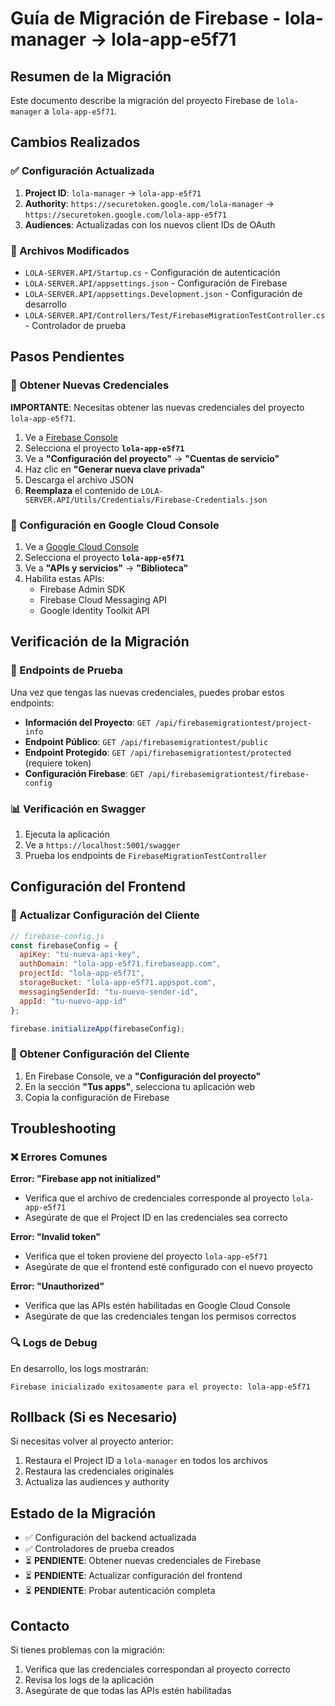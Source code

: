 # Guía de Migración de Firebase - lola-manager → lola-app-e5f71

## Resumen de la Migración

Este documento describe la migración del proyecto Firebase de `lola-manager` a `lola-app-e5f71`.

## Cambios Realizados

### ✅ Configuración Actualizada

1. **Project ID**: `lola-manager` → `lola-app-e5f71`
2. **Authority**: `https://securetoken.google.com/lola-manager` → `https://securetoken.google.com/lola-app-e5f71`
3. **Audiences**: Actualizadas con los nuevos client IDs de OAuth

### 📁 Archivos Modificados

- `LOLA-SERVER.API/Startup.cs` - Configuración de autenticación
- `LOLA-SERVER.API/appsettings.json` - Configuración de Firebase
- `LOLA-SERVER.API/appsettings.Development.json` - Configuración de desarrollo
- `LOLA-SERVER.API/Controllers/Test/FirebaseMigrationTestController.cs` - Controlador de prueba

## Pasos Pendientes

### 🔑 Obtener Nuevas Credenciales

**IMPORTANTE**: Necesitas obtener las nuevas credenciales del proyecto `lola-app-e5f71`.

1. Ve a [Firebase Console](https://console.firebase.google.com/)
2. Selecciona el proyecto **`lola-app-e5f71`**
3. Ve a **"Configuración del proyecto"** → **"Cuentas de servicio"**
4. Haz clic en **"Generar nueva clave privada"**
5. Descarga el archivo JSON
6. **Reemplaza** el contenido de `LOLA-SERVER.API/Utils/Credentials/Firebase-Credentials.json`

### 🔧 Configuración en Google Cloud Console

1. Ve a [Google Cloud Console](https://console.cloud.google.com/)
2. Selecciona el proyecto **`lola-app-e5f71`**
3. Ve a **"APIs y servicios"** → **"Biblioteca"**
4. Habilita estas APIs:
   - Firebase Admin SDK
   - Firebase Cloud Messaging API
   - Google Identity Toolkit API

## Verificación de la Migración

### 🧪 Endpoints de Prueba

Una vez que tengas las nuevas credenciales, puedes probar estos endpoints:

- **Información del Proyecto**: `GET /api/firebasemigrationtest/project-info`
- **Endpoint Público**: `GET /api/firebasemigrationtest/public`
- **Endpoint Protegido**: `GET /api/firebasemigrationtest/protected` (requiere token)
- **Configuración Firebase**: `GET /api/firebasemigrationtest/firebase-config`

### 📊 Verificación en Swagger

1. Ejecuta la aplicación
2. Ve a `https://localhost:5001/swagger`
3. Prueba los endpoints de `FirebaseMigrationTestController`

## Configuración del Frontend

### 🔧 Actualizar Configuración del Cliente

```javascript
// firebase-config.js
const firebaseConfig = {
  apiKey: "tu-nueva-api-key",
  authDomain: "lola-app-e5f71.firebaseapp.com",
  projectId: "lola-app-e5f71",
  storageBucket: "lola-app-e5f71.appspot.com",
  messagingSenderId: "tu-nuevo-sender-id",
  appId: "tu-nuevo-app-id"
};

firebase.initializeApp(firebaseConfig);
```

### 🔑 Obtener Configuración del Cliente

1. En Firebase Console, ve a **"Configuración del proyecto"**
2. En la sección **"Tus apps"**, selecciona tu aplicación web
3. Copia la configuración de Firebase

## Troubleshooting

### ❌ Errores Comunes

**Error: "Firebase app not initialized"**

- Verifica que el archivo de credenciales corresponde al proyecto `lola-app-e5f71`
- Asegúrate de que el Project ID en las credenciales sea correcto

**Error: "Invalid token"**

- Verifica que el token proviene del proyecto `lola-app-e5f71`
- Asegúrate de que el frontend esté configurado con el nuevo proyecto

**Error: "Unauthorized"**

- Verifica que las APIs estén habilitadas en Google Cloud Console
- Asegúrate de que las credenciales tengan los permisos correctos

### 🔍 Logs de Debug

En desarrollo, los logs mostrarán:

```
Firebase inicializado exitosamente para el proyecto: lola-app-e5f71
```

## Rollback (Si es Necesario)

Si necesitas volver al proyecto anterior:

1. Restaura el Project ID a `lola-manager` en todos los archivos
2. Restaura las credenciales originales
3. Actualiza las audiences y authority

## Estado de la Migración

- ✅ Configuración del backend actualizada
- ✅ Controladores de prueba creados
- ⏳ **PENDIENTE**: Obtener nuevas credenciales de Firebase
- ⏳ **PENDIENTE**: Actualizar configuración del frontend
- ⏳ **PENDIENTE**: Probar autenticación completa

## Contacto

Si tienes problemas con la migración:

1. Verifica que las credenciales correspondan al proyecto correcto
2. Revisa los logs de la aplicación
3. Asegúrate de que todas las APIs estén habilitadas
